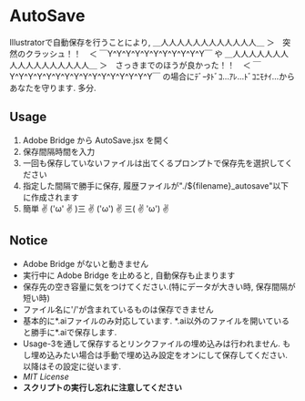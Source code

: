 # AutoSave
Illustratorで自動保存を行うことにより, 
＿人人人人人人人人人人人人＿
＞　突然のクラッシュ！！　＜
￣Y^Y^Y^Y^Y^Y^Y^Y^Y^Y^Y￣
や
＿人人人人人人人人人人人人人人人人人＿
＞　さっきまでのほうが良かった！！　＜
￣Y^Y^Y^Y^Y^Y^Y^Y^Y^Y^Y^Y^Y^Y^Y^Y￣
の場合にﾃﾞｰﾀﾄﾞｺ…ｱﾚ…ﾄﾞｺﾆﾓﾅｲ…からあなたを守ります. 多分.


## Usage
1. Adobe Bridge から AutoSave.jsx を開く
2. 保存間隔時間を入力
3. 一回も保存していないファイルは出てくるプロンプトで保存先を選択してください
4. 指定した間隔で勝手に保存, 履歴ファイルが"./${filename}_autosave"以下に作成されます
5. 簡単 ✌ ('ω' ✌ )三 ✌ ('ω') ✌ 三( ✌ 'ω') ✌ 


## Notice
* Adobe Bridge がないと動きません
* 実行中に Adobe Bridge を止めると, 自動保存も止まります
* 保存先の空き容量に気をつけてください.(特にデータが大きい時, 保存間隔が短い時)
* ファイル名に'/'が含まれているものは保存できません
* 基本的に\*.aiファイルのみ対応しています. \*.ai以外のファイルを開いていると勝手に\*.aiで保存します.
* Usage-3を通して保存するとリンクファイルの埋め込みは行われません. もし埋め込みたい場合は手動で埋め込み設定をオンにして保存してください. 以降はその設定に従います.
* *MIT License*
* **スクリプトの実行し忘れに注意してください**
